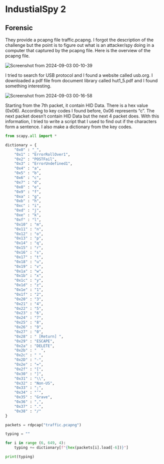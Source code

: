 # IndustialSpy 2
## Forensic

They provide a pcapng file traffic.pcapng. I forgot the description of the challenge but the point is to figure out what is an attacker/spy doing in a computer that captured by the pcapng file. Here is the overview of the pcapng file.

![Screenshot from 2024-09-03 00-10-39](https://github.com/user-attachments/assets/91e73699-dccb-42f9-83b9-1d3abdc3c8ae)

I tried to search for USB protocol and I found a website called usb.org. I downloaded a pdf file from document library called hut1_5.pdf and I found something interesting.

![Screenshot from 2024-09-03 00-16-58](https://github.com/user-attachments/assets/a2f9d95f-1621-4464-85f4-ab8f109b86ca)

Starting from the 7th packet, it contain HID Data. There is a hex value (0x06). According to key codes I found before, 0x06 represents “c”. The next packet doesn’t contain HID Data but the next 4 packet does. With this information, I tried to write a script that I used to find out if the characters form a sentence. I also make a dictionary from the key codes.

```python
from scapy.all import *

dictionary = {
    "0x0" : "_",
    "0x1" : "ErrorRollOver1",
    "0x2" : "POSTFail",
    "0x3" : "ErrorUndefined1",
    "0x4" : "a",
    "0x5" : "b",
    "0x6" : "c",
    "0x7" : "d",
    "0x8" : "e",
    "0x9" : "f",
    "0xa" : "g",
    "0xb" : "h",
    "0xc" : "i",
    "0xd" : "j",
    "0xe" : "k",
    "0xf" : "l",
    "0x10" : "m",
    "0x11" : "n",
    "0x12" : "o",
    "0x13" : "p",
    "0x14" : "q",
    "0x15" : "r",
    "0x16" : "s",
    "0x17" : "t",
    "0x18" : "u",
    "0x19" : "v",
    "0x1a" : "w",
    "0x1b" : "x",
    "0x1c" : "y",
    "0x1d" : "z",
    "0x1e" : "1",
    "0x1f" : "2",
    "0x20" : "3",
    "0x21" : "4",
    "0x22" : "5",
    "0x23" : "6",
    "0x24" : "7",
    "0x25" : "8",
    "0x26" : "9",
    "0x27" : "0",
    "0x28" : " [Return] ",
    "0x29" : "ESCAPE",
    "0x2a" : "DELETE",
    "0x2b" : "  ",
    "0x2c" : " ",
    "0x2D" : "-",
    "0x2e" : "=",
    "0x2f" : "[",
    "0x30" : "]",
    "0x31" : "\\",
    "0x32" : "Non-US",
    "0x33" : ";",
    "0x34" : "‘",
    "0x35" : "Grave",
    "0x36" : ",",
    "0x37" : ".",
    "0x38" : "/"
}

packets = rdpcap("traffic.pcapng")

typing = ""

for i in range (6, 649, 4):
    typing += dictionary[f"{hex(packets[i].load[-6])}"]

print(typing)
```
